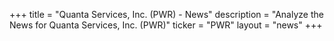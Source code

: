 +++
title = "Quanta Services, Inc. (PWR) - News"
description = "Analyze the News for Quanta Services, Inc. (PWR)"
ticker = "PWR"
layout = "news"
+++

